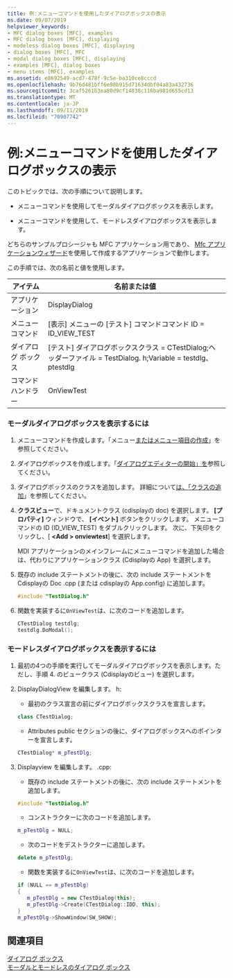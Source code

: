```yaml
---
title: 例:メニューコマンドを使用したダイアログボックスの表示
ms.date: 09/07/2019
helpviewer_keywords:
- MFC dialog boxes [MFC], examples
- MFC dialog boxes [MFC], displaying
- modeless dialog boxes [MFC], displaying
- dialog boxes [MFC], MFC
- modal dialog boxes [MFC], displaying
- examples [MFC], dialog boxes
- menu items [MFC], examples
ms.assetid: e8692549-acd7-478f-9c5e-ba310ce8cccd
ms.openlocfilehash: 9b76d481bff6e98b915d71634dbf04a83a432736
ms.sourcegitcommit: 3caf5261b3ea80d9cf14038c116ba981d655cd13
ms.translationtype: MT
ms.contentlocale: ja-JP
ms.lasthandoff: 09/11/2019
ms.locfileid: "70907742"
---
```

# <a name="example-displaying-a-dialog-box-via-a-menu-command"></a>例:メニューコマンドを使用したダイアログボックスの表示

このトピックでは、次の手順について説明します。

- メニューコマンドを使用してモーダルダイアログボックスを表示します。

- メニューコマンドを使用して、モードレスダイアログボックスを表示します。

どちらのサンプルプロシージャも MFC アプリケーション用であり、 [Mfc アプリケーションウィザード](../mfc/reference/mfc-application-wizard.md)を使用して作成するアプリケーションで動作します。

この手順では、次の名前と値を使用します。

|アイテム|名前または値|
|----------|-------------------|
|アプリケーション|DisplayDialog|
|メニューコマンド|[表示] メニューの [テスト] コマンドコマンド ID = ID_VIEW_TEST|
|ダイアログ ボックス|[テスト] ダイアログボックスクラス = CTestDialog;ヘッダーファイル = TestDialog. h;Variable = testdlg、ptestdlg|
|コマンドハンドラー|OnViewTest|

### <a name="to-display-a-modal-dialog-box"></a>モーダルダイアログボックスを表示するには

1. メニューコマンドを作成します。「メニュー[またはメニュー項目の作成](../windows/creating-a-menu.md)」を参照してください。

1. ダイアログボックスを作成します。「[ダイアログエディターの開始」を](../windows/creating-a-new-dialog-box.md)参照してください。

1. ダイアログボックスのクラスを追加します。 詳細について[は、「クラスの追加](../ide/adding-a-class-visual-cpp.md)」を参照してください。

1. **クラスビュー**で、ドキュメントクラス (cdisplayの doc) を選択します。 **[プロパティ]** ウィンドウで、 **[イベント]** ボタンをクリックします。 メニューコマンドの ID (ID_VIEW_TEST) をダブルクリックします。 次に、下矢印をクリックし、[  **\<Add > onviewtest**] を選択します。

   MDI アプリケーションのメインフレームにメニューコマンドを追加した場合は、代わりにアプリケーションクラス (Cdisplayの App) を選択します。

1. 既存の include ステートメントの後に、次の include ステートメントを Cdisplayの Doc .cpp (または cdisplayの App.config) に追加します。

   ```cpp
   #include "TestDialog.h"
   ```

1. 関数を実装するに`OnViewTest`は、に次のコードを追加します。

   ```cpp
   CTestDialog testdlg;
   testdlg.DoModal();  
   ```

### <a name="to-display-a-modeless-dialog-box"></a>モードレスダイアログボックスを表示するには

1. 最初の4つの手順を実行してモーダルダイアログボックスを表示します。ただし、手順 4. のビュークラス (Cdisplayのビュー) を選択します。

1. DisplayDialogView を編集します。 h:

   - 最初のクラス宣言の前にダイアログボックスクラスを宣言します。

   ```cpp
   class CTestDialog;
   ```

   - Attributes public セクションの後に、ダイアログボックスへのポインターを宣言します。

   ```cpp
   CTestDialog* m_pTestDlg;
   ```

1. Displayview を編集します。 .cpp:

   - 既存の include ステートメントの後に、次の include ステートメントを追加します。

   ```cpp
   #include "TestDialog.h"
   ```

   - コンストラクターに次のコードを追加します。

   ```cpp
   m_pTestDlg = NULL;
   ```

   - 次のコードをデストラクターに追加します。

   ```cpp
   delete m_pTestDlg;
   ```

   - 関数を実装するに`OnViewTest`は、に次のコードを追加します。

   ```cpp
   if (NULL == m_pTestDlg)
   {
      m_pTestDlg = new CTestDialog(this);
      m_pTestDlg->Create(CTestDialog::IDD, this);
   }
   m_pTestDlg->ShowWindow(SW_SHOW); 
   ```

## <a name="see-also"></a>関連項目

[ダイアログ ボックス](../mfc/dialog-boxes.md)<br/>
[モーダルとモードレスのダイアログ ボックス](../mfc/modal-and-modeless-dialog-boxes.md)
